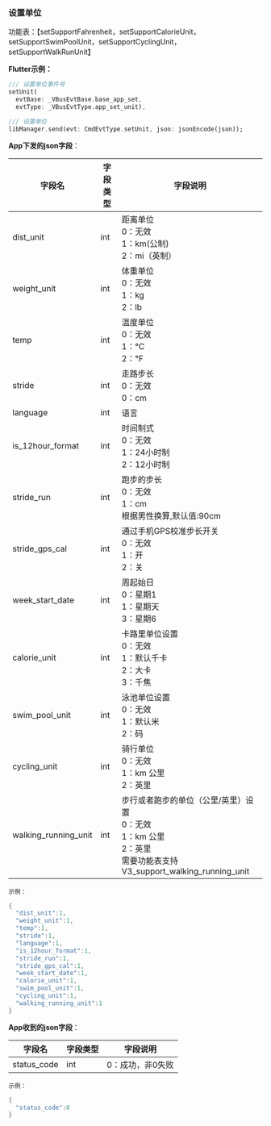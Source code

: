 ### 设置单位



功能表：【setSupportFahrenheit，setSupportCalorieUnit，setSupportSwimPoolUnit，setSupportCyclingUnit，setSupportWalkRunUnit】

**Flutter示例：**

```dart
/// 设置单位事件号
setUnit(
  evtBase: _VBusEvtBase.base_app_set,
  evtType: _VBusEvtType.app_set_unit),

/// 设置单位
libManager.send(evt: CmdEvtType.setUnit, json: jsonEncode(json));
```



**App下发的json字段**：

| 字段名               | 字段类型 | 字段说明                                                     |
| -------------------- | -------- | ------------------------------------------------------------ |
| dist_unit            | int      | 距离单位<br />0：无效<br />1：km(公制)<br />2：mi（英制） |
| weight_unit          | int      | 体重单位<br />0：无效<br />1：kg<br />2：lb         |
| temp                 | int      | 温度单位<br />0：无效<br/>1：℃<br />2：℉            |
| stride               | int      | 走路步长<br />0：无效<br />0：cm                       |
| language             | int      | 语言                                                         |
| is_12hour_format     | int      | 时间制式<br />0：无效<br/>1：24小时制<br />2：12小时制 |
| stride_run           | int      | 跑步的步长<br />0：无效<br />1：cm<br />根据男性换算,默认值:90cm |
| stride_gps_cal       | int      | 通过手机GPS校准步长开关<br/>0：无效<br />1：开<br />2：关 |
| week_start_date      | int      | 周起始日 <br />0：星期1<br />1：星期天<br />3：星期6 |
| calorie_unit         | int      | 卡路里单位设置<br />0：无效<br />1：默认千卡<br />2：大卡<br />3：千焦 |
| swim_pool_unit       | int      | 泳池单位设置<br />0：无效<br />1：默认米<br />2：码          |
| cycling_unit         | int      | 骑行单位<br />0：无效<br />1：km 公里<br />2：英里           |
| walking_running_unit | int      | 步行或者跑步的单位（公里/英里）设置  <br />0：无效 <br />1：km 公里<br />2：英里<br />需要功能表支持V3_support_walking_running_unit |

`示例：`

```c
{
  "dist_unit":1,
  "weight_unit":1,
  "temp":1,
  "stride":1,
  "language":1,
  "is_12hour_format":1,
  "stride_run":1,
  "stride_gps_cal":1,
  "week_start_date":1,
  "calorie_unit":1,
  "swim_pool_unit":1,
  "cycling_unit":1,
  "walking_running_unit":1
}
```



**App收到的json字段**：

| 字段名      | 字段类型 | 字段说明         |
| ----------- | -------- | ---------------- |
| status_code | int      | 0：成功，非0失败 |

`示例：`

```c
{
  "status_code":0
}
```

